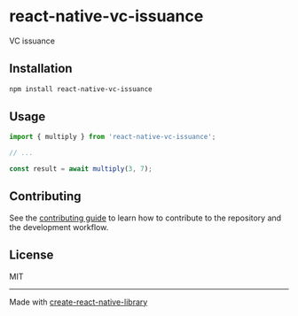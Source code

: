 # react-native-vc-issuance

VC issuance

## Installation

```sh
npm install react-native-vc-issuance
```

## Usage

```js
import { multiply } from 'react-native-vc-issuance';

// ...

const result = await multiply(3, 7);
```

## Contributing

See the [contributing guide](CONTRIBUTING.md) to learn how to contribute to the repository and the development workflow.

## License

MIT

---

Made with [create-react-native-library](https://github.com/callstack/react-native-builder-bob)
